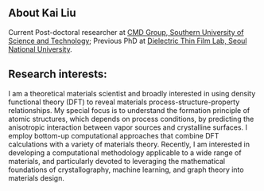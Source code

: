 ## About Kai Liu

Current Post-doctoral researcher at [CMD Group, Southern University of Science and Technology](https://faculty.sustech.edu.cn/luogf/); Previous PhD at  [Dielectric Thin Film Lab, Seoul National University](http://dtfl.snu.ac.kr/).

## Research interests:

I am a theoretical materials scientist and broadly interested in using density functional theory (DFT) to reveal materials process-structure-property relationships. My special focus is to understand the formation principle of atomic structures, which depends on process conditions, by predicting the anisotropic interaction between vapor sources and crystalline surfaces. I employ bottom-up computational approaches that combine DFT calculations with a variety of materials theory. Recently, I am interested in developing a computational methodology applicable to a wide range of materials, and particularly devoted to leveraging the mathematical foundations of crystallography, machine learning, and graph theory into materials design.
